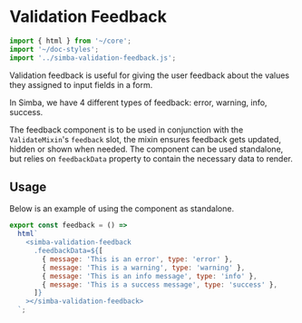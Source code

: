 # Validation Feedback

```js script
import { html } from '~/core';
import '~/doc-styles';
import '../simba-validation-feedback.js';
```

Validation feedback is useful for giving the user feedback about the values they assigned to input fields in a form.

In Simba, we have 4 different types of feedback: error, warning, info, success.

The feedback component is to be used in conjunction with the `ValidateMixin`'s `feedback` slot, the mixin ensures feedback gets updated, hidden or shown when needed.
The component can be used standalone, but relies on `feedbackData` property to contain the necessary data to render.

## Usage

Below is an example of using the component as standalone.

```js preview-story
export const feedback = () =>
  html`
    <simba-validation-feedback
      .feedbackData=${[
        { message: 'This is an error', type: 'error' },
        { message: 'This is a warning', type: 'warning' },
        { message: 'This is an info message', type: 'info' },
        { message: 'This is a success message', type: 'success' },
      ]}
    ></simba-validation-feedback>
  `;
```
